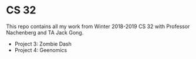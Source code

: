 # CS 32
This repo contains all my work from Winter 2018-2019 CS 32 with Professor Nachenberg and TA Jack Gong.

- Project 3: Zombie Dash
- Project 4: Geenomics 
